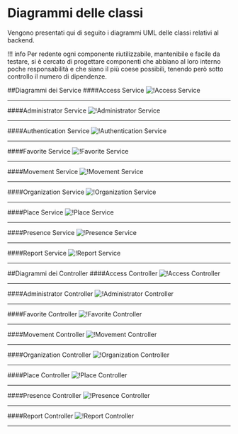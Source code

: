 # Diagrammi delle classi
Vengono presentati qui di seguito i diagrammi UML delle classi relativi al backend.  

!!! info
    Per redente ogni componente riutilizzabile, mantenibile e facile da testare, si è cercato di progettare componenti che abbiano al loro interno poche responsabilità e che siano il più coese possibili, tenendo però sotto controllo il numero di dipendenze.

##Diagrammi dei Service
####Access Service
![!Access Service](/Immagini/Backend/Classi/AccessService.png)
___
####Administrator Service
![!Administrator Service](/Immagini/Backend/Classi/AdministratorService.png)
___
####Authentication Service
![!Authentication Service](/Immagini/Backend/Classi/AuthenticationService.png)
___
####Favorite Service
![!Favorite Service](/Immagini/Backend/Classi/FavoriteService.png)
___
####Movement Service
![!Movement Service](/Immagini/Backend/Classi/MovementService.png)
___
####Organization Service
![!Organization Service](/Immagini/Backend/Classi/OrganizationService.png)
___
####Place Service
![!Place Service](/Immagini/Backend/Classi/PlaceService.png)
___
####Presence Service
![!Presence Service](/Immagini/Backend/Classi/PresenceService.png)
___
####Report Service
![!Report Service](/immagini/Backend/Classi/ReportService.png)
___

##Diagrammi dei Controller
####Access Controller
![!Access Controller](/Immagini/Backend/Classi/AccessApi.png)
___
####Administrator Controller
![!Administrator Controller](/Immagini/Backend/Classi/AdministratorApi.png)
___
####Favorite Controller
![!Favorite Controller](/Immagini/Backend/Classi/FavoriteApi.png)
___
####Movement Controller
![!Movement Controller](/Immagini/Backend/Classi/MovementApi.png)
___
####Organization Controller
![!Organization Controller](/Immagini/Backend/Classi/OrganizationApi.png)
___
####Place Controller
![!Place Controller](/Immagini/Backend/Classi/PlaceApi.png)
___
####Presence Controller
![!Presence Controller](/Immagini/Backend/Classi/PresenceApi.png)
___
####Report Controller
![!Report Controller](/Immagini/Backend/Classi/ReportApi.png)
___
